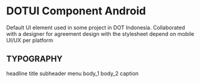 # DOTUI Component Android
Default UI element used in some project in DOT Indonesia. Collaborated with a designer for agreement design with the stylesheet depend on mobile UI/UX per platform




## TYPOGRAPHY

headline
title
subheader
menu
body_1
body_2
caption
